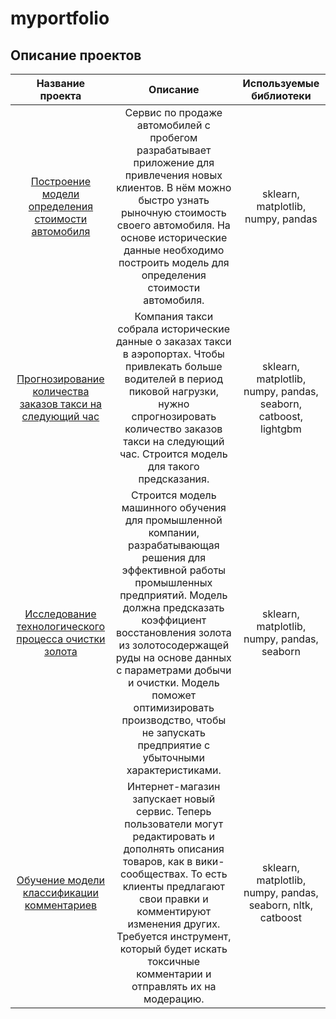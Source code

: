 # myportfolio

## Описание проектов

| Название проекта | Описание | Используемые библиотеки |
| :--------------------:| :---------------------:|:---------------------------:|
| [Построение модели определения стоимости автомобиля](https://github.com/olira74/myportfolio/price_avto/Readme.md) | Сервис по продаже автомобилей с пробегом  разрабатывает приложение для привлечения новых клиентов. В нём можно быстро узнать рыночную стоимость своего автомобиля. На основе исторические данные необходимо построить модель для определения стоимости автомобиля. | sklearn, matplotlib, numpy, pandas|
| [Прогнозирование количества заказов такси на следующий час](https://github.com/olira74/myportfolio/orders_taxi/Readme.md) | Компания такси собрала исторические данные о заказах такси в аэропортах. Чтобы привлекать больше водителей в период пиковой нагрузки, нужно спрогнозировать количество заказов такси на следующий час. Строится модель для такого предсказания. | sklearn, matplotlib, numpy, pandas, seaborn, catboost, lightgbm|
| [ Исследование технологического процесса очистки золота](https://github.com/olira74/myportfolio/recovery_gold/Readme.md) | Строится модель машинного обучения для промышленной компании, разрабатывающая решения для эффективной работы промышленных предприятий. Модель должна предсказать коэффициент восстановления золота из золотосодержащей руды на основе данных с параметрами добычи и очистки. Модель поможет оптимизировать производство, чтобы не запускать предприятие с убыточными характеристиками. | sklearn, matplotlib, numpy, pandas, seaborn|
| [Обучение модели классификации комментариев](https://github.com/olira74/myportfolio/comment_toxic/Readme.md) | Интернет-магазин запускает новый сервис. Теперь пользователи могут редактировать и дополнять описания товаров, как в вики-сообществах. То есть клиенты предлагают свои правки и комментируют изменения других. Требуется инструмент, который будет искать токсичные комментарии и отправлять их на модерацию. | sklearn, matplotlib, numpy, pandas, seaborn, nltk, catboost|
